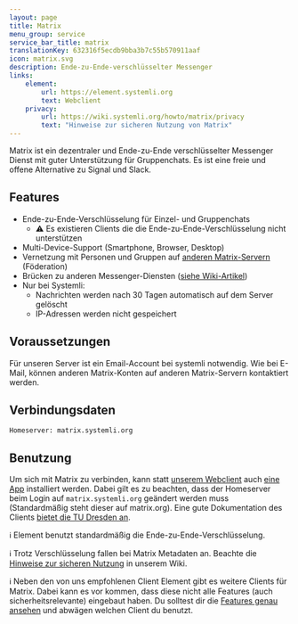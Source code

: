 ```yaml
---
layout: page
title: Matrix
menu_group: service
service_bar_title: matrix
translationKey: 632316f5ecdb9bba3b7c55b570911aaf
icon: matrix.svg
description: Ende-zu-Ende-verschlüsselter Messenger
links:
    element:
        url: https://element.systemli.org
        text: Webclient
    privacy:
        url: https://wiki.systemli.org/howto/matrix/privacy
        text: "Hinweise zur sicheren Nutzung von Matrix"
---
```

Matrix ist ein dezentraler und Ende-zu-Ende verschlüsselter Messenger Dienst mit guter Unterstützung für Gruppenchats. 
Es ist eine freie und offene Alternative zu Signal und Slack.

## Features

- Ende-zu-Ende-Verschlüsselung für Einzel- und Gruppenchats
  - ⚠️ Es existieren Clients die die Ende-zu-Ende-Verschlüsselung nicht unterstützen
- Multi-Device-Support (Smartphone, Browser, Desktop)
- Vernetzung mit Personen und Gruppen auf [anderen Matrix-Servern](https://matrix.org/) (Föderation)
- Brücken zu anderen Messenger-Diensten ([siehe Wiki-Artikel](https://wiki.systemli.org/howto/matrix/bridges))
- Nur bei Systemli:
  - Nachrichten werden nach 30 Tagen automatisch auf dem Server gelöscht
  - IP-Adressen werden nicht gespeichert

## Voraussetzungen

Für unseren Server ist ein Email-Account bei systemli notwendig. Wie bei E-Mail, können anderen 
Matrix-Konten auf anderen Matrix-Servern kontaktiert werden.

## Verbindungsdaten

```
Homeserver: matrix.systemli.org
```

## Benutzung

Um sich mit Matrix zu verbinden, kann statt [unserem Webclient](https://element.systemli.org) auch 
[eine App](https://element.io/get-started) installiert werden. Dabei gilt es zu beachten, dass der Homeserver beim 
Login auf `matrix.systemli.org` geändert werden muss (Standardmäßig steht dieser auf matrix.org). Eine gute 
Dokumentation des Clients [bietet die TU Dresden an](https://doc.matrix.tu-dresden.de).

ℹ️ Element benutzt standardmäßig die Ende-zu-Ende-Verschlüsselung.

ℹ️ Trotz Verschlüsselung fallen bei Matrix Metadaten an. Beachte die [Hinweise zur sicheren Nutzung](https://wiki.systemli.org/howto/matrix/privacy) in unserem Wiki.

ℹ️ Neben den von uns empfohlenen Client Element gibt es weitere Clients für Matrix. Dabei kann es vor kommen, dass 
diese nicht alle Features (auch sicherheitsrelevante) eingebaut haben. Du solltest dir die 
[Features genau ansehen](https://matrix.org/ecosystem/clients/) und abwägen welchen Client du benutzt.
